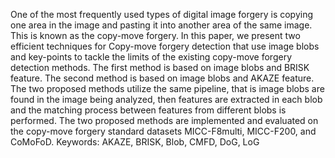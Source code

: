 One of the most frequently used types of digital image forgery is copying one area in the image and
pasting it into another area of the same image. This is known as the copy-move forgery. In this
paper, we present two efficient techniques for Copy-move forgery detection that use image blobs
and key-points to tackle the limits of the existing copy-move forgery detection methods. The first
method is based on image blobs and BRISK feature. The second method is based on image blobs
and AKAZE feature. The two proposed methods utilize the same pipeline, that is image blobs are
found in the image being analyzed, then features are extracted in each blob and the matching process
between features from different blobs is performed. The two proposed methods are implemented and
evaluated on the copy-move forgery standard datasets MICC-F8multi, MICC-F200, and CoMoFoD.
Keywords: AKAZE, BRISK, Blob, CMFD, DoG, LoG
